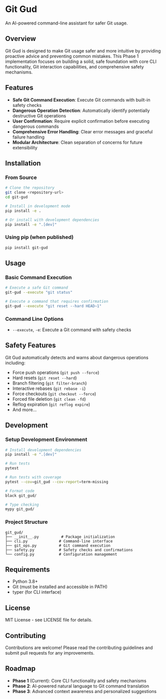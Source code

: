 # Git Gud

An AI-powered command-line assistant for safer Git usage.

## Overview

Git Gud is designed to make Git usage safer and more intuitive by providing proactive advice and preventing common mistakes. This Phase 1 implementation focuses on building a solid, safe foundation with core CLI functionality, Git interaction capabilities, and comprehensive safety mechanisms.

## Features

- **Safe Git Command Execution**: Execute Git commands with built-in safety checks
- **Dangerous Operation Detection**: Automatically identify potentially destructive Git operations
- **User Confirmation**: Require explicit confirmation before executing dangerous commands
- **Comprehensive Error Handling**: Clear error messages and graceful failure handling
- **Modular Architecture**: Clean separation of concerns for future extensibility

## Installation

### From Source

```bash
# Clone the repository
git clone <repository-url>
cd git-gud

# Install in development mode
pip install -e .

# Or install with development dependencies
pip install -e ".[dev]"
```

### Using pip (when published)

```bash
pip install git-gud
```

## Usage

### Basic Command Execution

```bash
# Execute a safe Git command
git-gud --execute "git status"

# Execute a command that requires confirmation
git-gud --execute "git reset --hard HEAD~1"
```

### Command Line Options

- `--execute`, `-e`: Execute a Git command with safety checks

## Safety Features

Git Gud automatically detects and warns about dangerous operations including:

- Force push operations (`git push --force`)
- Hard resets (`git reset --hard`)
- Branch filtering (`git filter-branch`)
- Interactive rebases (`git rebase -i`)
- Force checkouts (`git checkout --force`)
- Forced file deletion (`git clean -fd`)
- Reflog expiration (`git reflog expire`)
- And more...

## Development

### Setup Development Environment

```bash
# Install development dependencies
pip install -e ".[dev]"

# Run tests
pytest

# Run tests with coverage
pytest --cov=git_gud --cov-report=term-missing

# Format code
black git_gud/

# Type checking
mypy git_gud/
```

### Project Structure

```
git_gud/
├── __init__.py          # Package initialization
├── cli.py              # Command-line interface
├── git_ops.py          # Git command execution
├── safety.py           # Safety checks and confirmations
└── config.py           # Configuration management
```

## Requirements

- Python 3.8+
- Git (must be installed and accessible in PATH)
- typer (for CLI interface)

## License

MIT License - see LICENSE file for details.

## Contributing

Contributions are welcome! Please read the contributing guidelines and submit pull requests for any improvements.

## Roadmap

- **Phase 1** (Current): Core CLI functionality and safety mechanisms
- **Phase 2**: AI-powered natural language to Git command translation
- **Phase 3**: Advanced context awareness and personalized suggestions